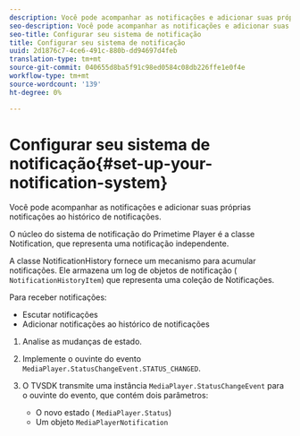 ```yaml
---
description: Você pode acompanhar as notificações e adicionar suas próprias notificações ao histórico de notificações.
seo-description: Você pode acompanhar as notificações e adicionar suas próprias notificações ao histórico de notificações.
seo-title: Configurar seu sistema de notificação
title: Configurar seu sistema de notificação
uuid: 2d1876c7-4ce6-491c-880b-dd94697d4feb
translation-type: tm+mt
source-git-commit: 040655d8ba5f91c98ed0584c08db226ffe1e0f4e
workflow-type: tm+mt
source-wordcount: '139'
ht-degree: 0%

---
```



# Configurar seu sistema de notificação{#set-up-your-notification-system}

Você pode acompanhar as notificações e adicionar suas próprias notificações ao histórico de notificações.

O núcleo do sistema de notificação do Primetime Player é a classe Notification, que representa uma notificação independente.

A classe NotificationHistory fornece um mecanismo para acumular notificações. Ele armazena um log de objetos de notificação ( `NotificationHistoryItem`) que representa uma coleção de Notificações.

Para receber notificações:

* Escutar notificações
* Adicionar notificações ao histórico de notificações

1. Analise as mudanças de estado.
1. Implemente o ouvinte do evento `MediaPlayer.StatusChangeEvent.STATUS_CHANGED`.
1. O TVSDK transmite uma instância `MediaPlayer.StatusChangeEvent` para o ouvinte do evento, que contém dois parâmetros:

   * O novo estado ( `MediaPlayer.Status`)
   * Um objeto `MediaPlayerNotification`

